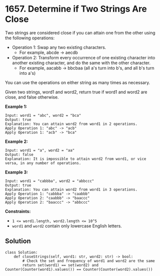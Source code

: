 # 1657. Determine if Two Strings Are Close

Two strings are considered close if you can attain one from the other using the following operations:

- Operation 1: Swap any two existing characters.
  - For example, abcde -> aecdb
- Operation 2: Transform every occurrence of one existing character into another existing character, and do the same with the other character.
  - For example, aacabb -> bbcbaa (all a's turn into b's, and all b's turn into a's)

You can use the operations on either string as many times as necessary.

Given two strings, word1 and word2, return true if word1 and word2 are close, and false otherwise.

**Example 1:**

```
Input: word1 = "abc", word2 = "bca"
Output: true
Explanation: You can attain word2 from word1 in 2 operations.
Apply Operation 1: "abc" -> "acb"
Apply Operation 1: "acb" -> "bca"
```

**Example 2:**

```
Input: word1 = "a", word2 = "aa"
Output: false
Explanation: It is impossible to attain word2 from word1, or vice versa, in any number of operations.
```

**Example 3:**

```
Input: word1 = "cabbba", word2 = "abbccc"
Output: true
Explanation: You can attain word2 from word1 in 3 operations.
Apply Operation 1: "cabbba" -> "caabbb"
Apply Operation 2: "caabbb" -> "baaccc"
Apply Operation 2: "baaccc" -> "abbccc"
```

**Constraints:**

- `1 <= word1.length, word2.length <= 10^5`
- `word1` and `word2` contain only lowercase English letters.


## Solution

```python3
class Solution:
    def closeStrings(self, word1: str, word2: str) -> bool:
        # Check the set and frequency of word1 and word2 are the same
        return set(word1) == set(word2) and Counter(Counter(word1).values()) == Counter(Counter(word2).values())
```
